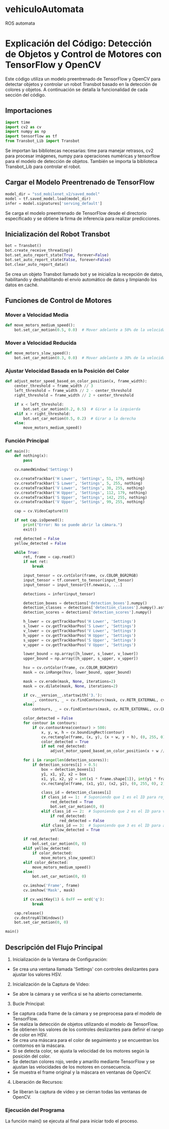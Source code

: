 # vehiculoAutomata
ROS automata 

# Explicación del Código: Detección de Objetos y Control de Motores con TensorFlow y OpenCV
Este código utiliza un modelo preentrenado de TensorFlow y OpenCV para detectar objetos y controlar un robot Transbot basado en la detección de colores y objetos. A continuación se detalla la funcionalidad de cada sección del código.

## Importaciones
```python
import time
import cv2 as cv
import numpy as np
import tensorflow as tf
from Transbot_Lib import Transbot
```

Se importan las bibliotecas necesarias: time para manejar retrasos, cv2 para procesar imágenes, numpy para operaciones numéricas y tensorflow para el modelo de detección de objetos. También se importa la biblioteca Transbot_Lib para controlar el robot.

## Cargar el Modelo Preentrenado de TensorFlow
```python
model_dir = "ssd_mobilenet_v2/saved_model"
model = tf.saved_model.load(model_dir)
infer = model.signatures['serving_default']
```

Se carga el modelo preentrenado de TensorFlow desde el directorio especificado y se obtiene la firma de inferencia para realizar predicciones.

## Inicialización del Robot Transbot
```python
bot = Transbot()
bot.create_receive_threading()
bot.set_auto_report_state(True, forever=False)
bot.set_auto_report_state(False, forever=False)
bot.clear_auto_report_data()
```

Se crea un objeto Transbot llamado bot y se inicializa la recepción de datos, habilitando y deshabilitando el envío automático de datos y limpiando los datos en caché.

## Funciones de Control de Motores
### Mover a Velocidad Media
```python
def move_motors_medium_speed():
    bot.set_car_motion(0.5, 0.0)  # Mover adelante a 50% de la velocidad máxima
```

### Mover a Velocidad Reducida
```python
def move_motors_slow_speed():
    bot.set_car_motion(0.3, 0.0)  # Mover adelante a 30% de la velocidad máxima
```

### Ajustar Velocidad Basada en la Posición del Color
```python
def adjust_motor_speed_based_on_color_position(x, frame_width):
    center_threshold = frame_width // 3
    left_threshold = frame_width // 2 - center_threshold
    right_threshold = frame_width // 2 + center_threshold

    if x < left_threshold:
        bot.set_car_motion(0.2, 0.5)  # Girar a la izquierda
    elif x > right_threshold:
        bot.set_car_motion(0.5, 0.2)  # Girar a la derecha
    else:
        move_motors_medium_speed()
```

### Función Principal
```python
def main():
    def nothing(x):
        pass

    cv.namedWindow('Settings')

    cv.createTrackbar('H Lower', 'Settings', 51, 179, nothing)
    cv.createTrackbar('S Lower', 'Settings', 5, 255, nothing)
    cv.createTrackbar('V Lower', 'Settings', 30, 255, nothing)
    cv.createTrackbar('H Upper', 'Settings', 112, 179, nothing)
    cv.createTrackbar('S Upper', 'Settings', 142, 255, nothing)
    cv.createTrackbar('V Upper', 'Settings', 99, 255, nothing)

    cap = cv.VideoCapture(0)

    if not cap.isOpened():
        print("Error: No se puede abrir la cámara.")
        exit()

    red_detected = False
    yellow_detected = False

    while True:
        ret, frame = cap.read()
        if not ret:
            break

        input_tensor = cv.cvtColor(frame, cv.COLOR_BGR2RGB)
        input_tensor = tf.convert_to_tensor(input_tensor)
        input_tensor = input_tensor[tf.newaxis, ...]

        detections = infer(input_tensor)

        detection_boxes = detections['detection_boxes'].numpy()
        detection_classes = detections['detection_classes'].numpy().astype(np.int64)
        detection_scores = detections['detection_scores'].numpy()

        h_lower = cv.getTrackbarPos('H Lower', 'Settings')
        s_lower = cv.getTrackbarPos('S Lower', 'Settings')
        v_lower = cv.getTrackbarPos('V Lower', 'Settings')
        h_upper = cv.getTrackbarPos('H Upper', 'Settings')
        s_upper = cv.getTrackbarPos('S Upper', 'Settings')
        v_upper = cv.getTrackbarPos('V Upper', 'Settings')

        lower_bound = np.array([h_lower, s_lower, v_lower])
        upper_bound = np.array([h_upper, s_upper, v_upper])

        hsv = cv.cvtColor(frame, cv.COLOR_BGR2HSV)
        mask = cv.inRange(hsv, lower_bound, upper_bound)

        mask = cv.erode(mask, None, iterations=2)
        mask = cv.dilate(mask, None, iterations=2)

        if cv.__version__.startswith('3.'):
            _, contours, _ = cv.findContours(mask, cv.RETR_EXTERNAL, cv.CHAIN_APPROX_SIMPLE)
        else:
            contours, _ = cv.findContours(mask, cv.RETR_EXTERNAL, cv.CHAIN_APPROX_SIMPLE)

        color_detected = False
        for contour in contours:
            if cv.contourArea(contour) > 500:
                x, y, w, h = cv.boundingRect(contour)
                cv.rectangle(frame, (x, y), (x + w, y + h), (0, 255, 0), 2)
                color_detected = True
                if not red_detected:
                    adjust_motor_speed_based_on_color_position(x + w // 2, frame.shape[1])

        for i in range(len(detection_scores)):
            if detection_scores[i] > 0.5:
                box = detection_boxes[i]
                y1, x1, y2, x2 = box
                x1, y1, x2, y2 = int(x1 * frame.shape[1]), int(y1 * frame.shape[0]), int(x2 * frame.shape[1]), int(y2 * frame.shape[0])
                cv.rectangle(frame, (x1, y1), (x2, y2), (0, 255, 0), 2)

                class_id = detection_classes[i]
                if class_id == 1:  # Suponiendo que 1 es el ID para rojo
                    red_detected = True
                    bot.set_car_motion(0, 0)
                elif class_id == 2:  # Suponiendo que 2 es el ID para verde
                    if red_detected:
                        red_detected = False
                elif class_id == 3:  # Suponiendo que 3 es el ID para amarillo
                    yellow_detected = True

        if red_detected:
            bot.set_car_motion(0, 0)
        elif yellow_detected:
            if color_detected:
                move_motors_slow_speed()
        elif color_detected:
            move_motors_medium_speed()
        else:
            bot.set_car_motion(0, 0)

        cv.imshow('Frame', frame)
        cv.imshow('Mask', mask)

        if cv.waitKey(1) & 0xFF == ord('q'):
            break

    cap.release()
    cv.destroyAllWindows()
    bot.set_car_motion(0, 0)

main()
```

## Descripción del Flujo Principal
1. Inicialización de la Ventana de Configuración:
  + Se crea una ventana llamada 'Settings' con controles deslizantes para ajustar los valores HSV.
2. Inicialización de la Captura de Video:
  + Se abre la cámara y se verifica si se ha abierto correctamente.
3. Bucle Principal:
  + Se captura cada frame de la cámara y se preprocesa para el modelo de TensorFlow.
  + Se realiza la detección de objetos utilizando el modelo de TensorFlow.
  + Se obtienen los valores de los controles deslizantes para definir el rango de color en HSV.
  + Se crea una máscara para el color de seguimiento y se encuentran los contornos en la máscara.
  + Si se detecta color, se ajusta la velocidad de los motores según la posición del color.
  + Se detectan colores rojo, verde y amarillo mediante TensorFlow y se ajustan las velocidades de los motores en consecuencia.
  + Se muestra el frame original y la máscara en ventanas de OpenCV.
4. Liberación de Recursos:
  + Se liberan la captura de video y se cierran todas las ventanas de OpenCV.

### Ejecución del Programa
La función main() se ejecuta al final para iniciar todo el proceso.
